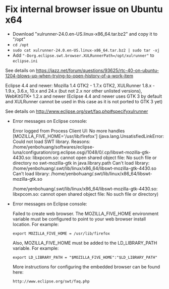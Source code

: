 # Fix internal browser issue on Ubuntu x64

* Download "xulrunner-24.0.en-US.linux-x86_64.tar.bz2" and copy it to "/opt"
* `cd /opt`
* `sudo cat xulrunner-24.0.en-US.linux-x86_64.tar.bz2 | sudo tar -xj`
* Add `"-Dorg.eclipse.swt.browser.XULRunnerPath=/opt/xulrunner"` to `eclipse.ini`

See details on <https://jazz.net/forum/questions/93625/rtc-40-on-ubuntu-1204-blows-up-when-trying-to-open-history-of-a-work-item>

Eclipse 4.4 and newer: Mozilla 1.4 GTK2 - 1.7.x GTK2, XULRunner 1.8.x - 1.9.x, 3.6.x, 10.x and 24.x (but not 2.x nor other unlisted versions), WebKitGTK+ 1.2.x and newer (Eclipse 4.4 and newer uses GTK 3 by default and XULRunner cannot be used in this case as it is not ported to GTK 3 yet)


See details on <http://www.eclipse.org/swt/faq.php#specifyxulrunner>

* Error messages on Eclipse console:

    Error logged from Process Client UI: 
    No more handles [MOZILLA_FIVE_HOME='/usr/lib/firefox'] (java.lang.UnsatisfiedLinkError: Could not load SWT library. Reasons: 
	/home/yenbohuang/softwares/eclipse-luna/configuration/org.eclipse.osgi/1048/0/.cp/libswt-mozilla-gtk-4430.so: libxpcom.so: cannot open shared object file: No such file or directory
	no swt-mozilla-gtk in java.library.path
	Can't load library: /home/yenbohuang/.swt/lib/linux/x86_64/libswt-mozilla-gtk-4430.so
	Can't load library: /home/yenbohuang/.swt/lib/linux/x86_64/libswt-mozilla-gtk.so

    /home/yenbohuang/.swt/lib/linux/x86_64/libswt-mozilla-gtk-4430.so: libxpcom.so: cannot open shared object file: No such file or directory)

* Error messages on Eclipse console:
 
    Failed to create web browser. The MOZILLA_FIVE_HOME environment variable must be configured to point to your web browser install location. For example:
    
      export MOZILLA_FIVE_HOME = /usr/lib/firefox
      
    Also, MOZILLA_FIVE_HOME must be added to the LD_LIBRARY_PATH variable. For example:
    
      export LD_LIBRARY_PATH = "$MOZILLA_FIVE_HOME":"$LD_LIBRARY_PATH"
      
    More instructions for configuring the embedded browser can be found here:
    
      http://www.eclipse.org/swt/faq.php